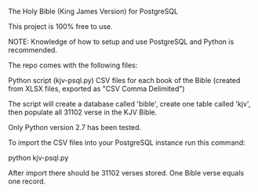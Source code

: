 The Holy Bible (King James Version) for PostgreSQL

This project is 100% free to use.

NOTE: Knowledge of how to setup and use PostgreSQL and Python is recommended. 

The repo comes with the following files:

Python script (kjv-psql.py)
CSV files for each book of the Bible (created from XLSX files, exported as "CSV Comma Delimited")

The script will create a database called 'bible', create one table called 'kjv', then populate all 31102 verse in the KJV Bible.

Only Python version 2.7 has been tested.

To import the CSV files into your PostgreSQL instance run this command:

python kjv-psql.py

After import there should be 31102 verses stored. One Bible verse equals one record. 
